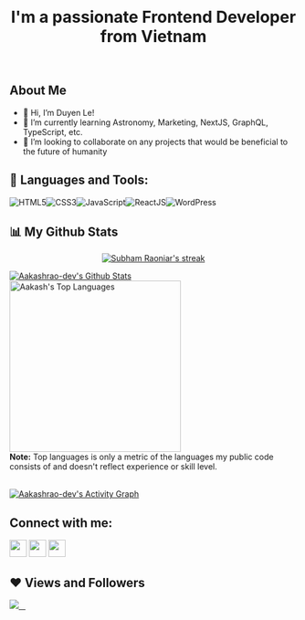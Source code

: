 <!---
duyenlnmd/duyenlnmd is a ✨ special ✨ repository because its `README.md` (this file) appears on your GitHub profile.
You can click the Preview link to take a look at your changes.
--->
&nbsp;&nbsp;&nbsp;

<h1 align="center">I'm a passionate Frontend Developer from Vietnam</h1>

&nbsp;&nbsp;&nbsp;

## About Me

- 👋 Hi, I’m Duyen Le!
- 🌱 I’m currently learning Astronomy, Marketing, NextJS, GraphQL, TypeScript, etc.
- 💞️ I’m looking to collaborate on any projects that would be beneficial to the future of humanity


## 🚀 Languages and Tools:

![HTML5](https://img.icons8.com/color/30/html-5.png)![CSS3](https://img.icons8.com/color/30/css3.png)![JavaScript](https://img.icons8.com/color/30/javascript.png)![ReactJS](https://img.icons8.com/color/30/react-native.png)![WordPress](https://img.icons8.com/color/30/wordpress.png)
<br/>


## 📊 My Github Stats

<p align="center">
    <a href="https://github.com/duyenlnmd">
        <img title="🔥 Get streak stats for your profile at git.io/streak-stats" alt="Subham Raoniar's streak" src="https://github-readme-streak-stats.herokuapp.com/?user=duyenlnmd&theme=black-ice&hide_border=true&stroke=0000&background=060A0CD0"/>
    </a>
</p>
    <a href="https://github.com/duyenlnmd"><img alt="Aakashrao-dev's Github Stats" src="https://github-readme-stats.vercel.app/api?username=duyenlnmd&show_icons=true&count_private=true&theme=react&hide_border=true&bg_color=0D1117" /></a>
  <a href="https://github.com/duyenlnmd"><img alt="Aakash's Top Languages" src="https://github-readme-stats.vercel.app/api/top-langs/?username=duyenlnmd&langs_count=8&count_private=true&layout=compact&theme=react&hide_border=true&bg_color=0D1117" width="300px"/></a>
  <br/>
  <b>Note:</b> Top languages is only a metric of the languages my public code consists of and doesn't reflect experience or skill level.
<br/>
<br/>

<a href="https://github.com/duyenlnmd/github-readme-activity-graph"><img alt="Aakashrao-dev's Activity Graph" src="https://activity-graph.herokuapp.com/graph?username=duyenlnmd&bg_color=0D1117&color=5BCDEC&line=5BCDEC&point=FFFFFF&hide_border=true" /></a>


## Connect with me:

<p align="left">

<a href = "https://www.linkedin.com/in/lengomyduyen/"><img src="https://img.icons8.com/fluent/48/000000/linkedin.png" width="30px"/></a>
<a href = "https://twitter.com/duyenle1312"><img src="https://img.icons8.com/fluent/48/000000/twitter.png" width="30px"/></a>
<a href = "https://www.instagram.com/lengo1312/"><img src="https://img.icons8.com/fluent/48/000000/instagram-new.png" width="30px"/></a>
  
</p>

## ❤ Views and Followers

<a href="https://www.twitter.com/duyenle1312" target="_blank" rel="noreferrer"><img
src="https://img.shields.io/twitter/follow/duyenle1312?logo=twitter&style=for-the-badge&color=3382ed&labelColor=1c1917"/> &nbsp;&nbsp;
<!--a href="https://www.github.com/duyenlnmd" target="_blank" rel="noreferrer"><img
src="https://img.shields.io/github/followers/duyenlnmd?logo=github&style=for-the-badge&color=3382ed&labelColor=1c1917" /></a-->
